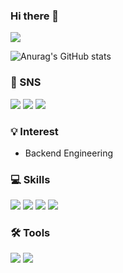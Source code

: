 ### Hi there 👋

<!--
**JinHxxxxKim/JinHxxxxKim** is a ✨ _special_ ✨ repository because its `README.md` (this file) appears on your GitHub profile.

Here are some ideas to get you started:

- 🔭 I’m currently working on ...
- 🌱 I’m currently learning ...
- 👯 I’m looking to collaborate on ...
- 🤔 I’m looking for help with ...
- 💬 Ask me about ...
- 📫 How to reach me: ...
- 😄 Pronouns: ...
- ⚡ Fun fact: ...
-->
<img src="https://capsule-render.vercel.app/api?type=transparent&color=auto&height=300&section=header&text=Welcome&fontSize=90" />

![Anurag's GitHub stats](https://github-readme-stats.vercel.app/api?username=JinHxxxxKim&show_icons=true&theme=radical)
### 🔗 SNS
<a href="https://jinhxxxxkim.tistory.com/"><img src="https://img.shields.io/badge/Blog-000000?style=flat-square&logo=Tistory&logoColor=white"/></a>
<a href="https://velog.io/@jinhxxxxkim/posts"><img src="https://img.shields.io/badge/Blog-000000?style=flat-square&logo=Velog&logoColor=white"/></a>
<a href="mailto:jinhyungkim.dev@gmail.com"><img src="https://img.shields.io/badge/Gmail-d14836?style=flat-square&logo=Gmail&logoColor=white&link=mailto:snugyun01@gmail.com"/></a>
</div>

### 💡 Interest

- Backend Engineering

### 💻 Skills

<div>
<img src="https://img.shields.io/badge/java-007396?style=for-the-badge&logo=java&logoColor=white"> 
<img src="https://img.shields.io/badge/spring-6DB33F?style=for-the-badge&logo=spring&logoColor=white"> 
<img src="https://img.shields.io/badge/mysql-4479A1?style=for-the-badge&logo=mysql&logoColor=white"> 
<img src="https://img.shields.io/badge/oracle-F80000?style=for-the-badge&logo=oracle&logoColor=white"> 
<!-- </br> -->
<!-- <img src="https://img.shields.io/badge/Python-3776AB?style=for-the-badge&logo=Python&logoColor=white"> -->
<!-- <img src="https://img.shields.io/badge/TensorFlow-FF6F00?style=for-the-badge&logo=TensorFlow&logoColor=white"> -->
</div>

### 🛠️ Tools
<div>
<img src="https://img.shields.io/badge/IntelliJ-000000?style=for-the-badge&logo=IntelliJIDEA&logoColor=white">
<img src="https://img.shields.io/badge/github-181717?style=for-the-badge&logo=github&logoColor=white">
<!-- <img src="https://img.shields.io/badge/git-F05032?style=for-the-badge&logo=git&logoColor=white"> -->
</br>
<!-- <img src="https://img.shields.io/badge/notion-181717?style=for-the-badge&logo=notion&logoColor=white"> -->
<!-- <img src="https://img.shields.io/badge/Jira-0052CC?style=for-the-badge&logo=Jira&logoColor=white"> -->
<!-- <img src="https://img.shields.io/badge/Confluence-172B4D?style=for-the-badge&logo=Confluence&logoColor=white"> -->
</div>

<br/>
<!--
[![yebin's github stats](https://github-readme-stats.vercel.app/api?username=yebin-choi)](https://github.com/anuraghazra/github-readme-stats) -->
<!-- [![GitHub Streak](https://github-readme-streak-stats.herokuapp.com/?user=yebin-choi&theme=tokyonight)](https://git.io/streak-stats) -->

<!-- ![](https://github-profile-summary-cards.vercel.app/api/cards/profile-details?username=yebin-choi&theme=nord_dark) -->
<!-- [![trophy](https://github-profile-trophy.vercel.app/?username=yebin-choi&theme=flat&column=7)](https://github.com/dkssud8150/) -->
